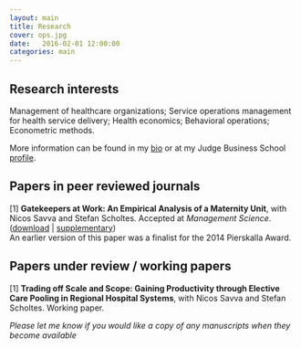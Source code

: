 ```yaml
---
layout: main
title: Research
cover: ops.jpg
date:   2016-02-01 12:00:00
categories: main
---
```


## Research interests

Management of healthcare organizations; Service operations management for health service delivery; Health economics; Behavioral operations; Econometric methods.

More information can be found in my [bio](/about/) or at my Judge Business School [profile](http://www.jbs.cam.ac.uk/programmes/research-programmes/current-phd-students-a-z/michael-freeman/).

## Papers in peer reviewed journals

[1] **Gatekeepers at Work: An Empirical Analysis of a Maternity Unit**, with Nicos Savva and Stefan Scholtes.
Accepted at *Management Science*.&nbsp; ([download](articles/gatekeepersatwork_feb2016.pdf) | [supplementary](articles/supplementary_gatekeepersatwork_feb2016.pdf))
<br>An earlier version of this paper was a finalist for the 2014 Pierskalla Award.

## Papers under review / working papers

[1] **Trading off Scale and Scope: Gaining Productivity through Elective Care Pooling in Regional Hospital Systems**, with Nicos Savva and Stefan Scholtes. Working paper.

*Please let me know if you would like a copy of any manuscripts when they become available*